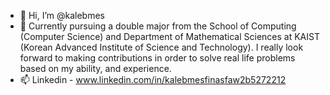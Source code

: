 - 👋 Hi, I’m @kalebmes
- 👀 Currently pursuing a double major from the School of Computing (Computer Science) and Department of Mathematical Sciences at KAIST (Korean Advanced Institute of Science and         Technology). I really look forward to making contributions in order to solve real life problems based on my ability, and experience.
- 📫 Linkedin - www.linkedin.com/in/kalebmesfinasfaw2b5272212
<!-- - 💞️ I’m looking to collaborate on ... -->

<!---
kalebmes/kalebmes is a ✨ special ✨ repository because its `README.md` (this file) appears on your GitHub profile.
You can click the Preview link to take a look at your changes.
--->
